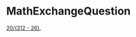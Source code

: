 # MathExchangeQuestion
[ 20/(312 - 26). ](https://math.stackexchange.com/questions/3063419/odds-of-drawing-each-card-from-partially-known-subset-of-cards)
